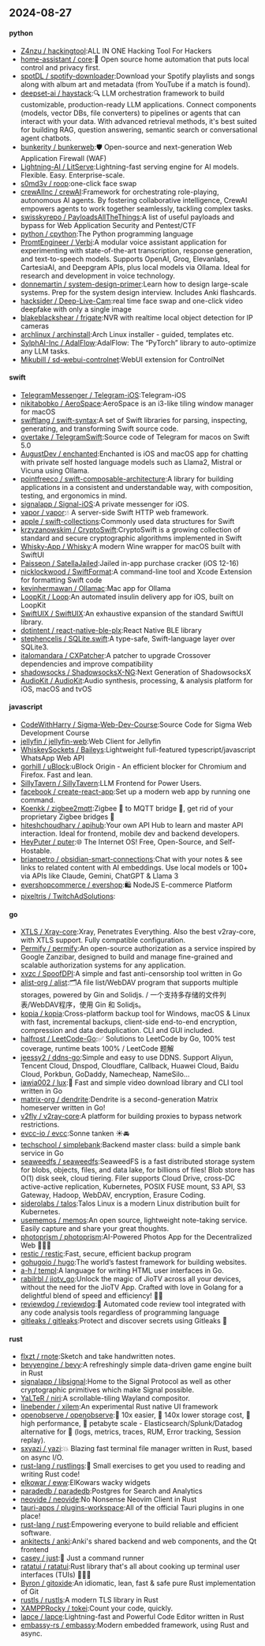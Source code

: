 ## 2024-08-27

#### python
* [Z4nzu / hackingtool](https://github.com/Z4nzu/hackingtool):ALL IN ONE Hacking Tool For Hackers
* [home-assistant / core](https://github.com/home-assistant/core):🏡 Open source home automation that puts local control and privacy first.
* [spotDL / spotify-downloader](https://github.com/spotDL/spotify-downloader):Download your Spotify playlists and songs along with album art and metadata (from YouTube if a match is found).
* [deepset-ai / haystack](https://github.com/deepset-ai/haystack):🔍 LLM orchestration framework to build customizable, production-ready LLM applications. Connect components (models, vector DBs, file converters) to pipelines or agents that can interact with your data. With advanced retrieval methods, it's best suited for building RAG, question answering, semantic search or conversational agent chatbots.
* [bunkerity / bunkerweb](https://github.com/bunkerity/bunkerweb):🛡️ Open-source and next-generation Web Application Firewall (WAF)
* [Lightning-AI / LitServe](https://github.com/Lightning-AI/LitServe):Lightning-fast serving engine for AI models. Flexible. Easy. Enterprise-scale.
* [s0md3v / roop](https://github.com/s0md3v/roop):one-click face swap
* [crewAIInc / crewAI](https://github.com/crewAIInc/crewAI):Framework for orchestrating role-playing, autonomous AI agents. By fostering collaborative intelligence, CrewAI empowers agents to work together seamlessly, tackling complex tasks.
* [swisskyrepo / PayloadsAllTheThings](https://github.com/swisskyrepo/PayloadsAllTheThings):A list of useful payloads and bypass for Web Application Security and Pentest/CTF
* [python / cpython](https://github.com/python/cpython):The Python programming language
* [PromtEngineer / Verbi](https://github.com/PromtEngineer/Verbi):A modular voice assistant application for experimenting with state-of-the-art transcription, response generation, and text-to-speech models. Supports OpenAI, Groq, Elevanlabs, CartesiaAI, and Deepgram APIs, plus local models via Ollama. Ideal for research and development in voice technology.
* [donnemartin / system-design-primer](https://github.com/donnemartin/system-design-primer):Learn how to design large-scale systems. Prep for the system design interview. Includes Anki flashcards.
* [hacksider / Deep-Live-Cam](https://github.com/hacksider/Deep-Live-Cam):real time face swap and one-click video deepfake with only a single image
* [blakeblackshear / frigate](https://github.com/blakeblackshear/frigate):NVR with realtime local object detection for IP cameras
* [archlinux / archinstall](https://github.com/archlinux/archinstall):Arch Linux installer - guided, templates etc.
* [SylphAI-Inc / AdalFlow](https://github.com/SylphAI-Inc/AdalFlow):AdalFlow: The “PyTorch” library to auto-optimize any LLM tasks.
* [Mikubill / sd-webui-controlnet](https://github.com/Mikubill/sd-webui-controlnet):WebUI extension for ControlNet

#### swift
* [TelegramMessenger / Telegram-iOS](https://github.com/TelegramMessenger/Telegram-iOS):Telegram-iOS
* [nikitabobko / AeroSpace](https://github.com/nikitabobko/AeroSpace):AeroSpace is an i3-like tiling window manager for macOS
* [swiftlang / swift-syntax](https://github.com/swiftlang/swift-syntax):A set of Swift libraries for parsing, inspecting, generating, and transforming Swift source code.
* [overtake / TelegramSwift](https://github.com/overtake/TelegramSwift):Source code of Telegram for macos on Swift 5.0
* [AugustDev / enchanted](https://github.com/AugustDev/enchanted):Enchanted is iOS and macOS app for chatting with private self hosted language models such as Llama2, Mistral or Vicuna using Ollama.
* [pointfreeco / swift-composable-architecture](https://github.com/pointfreeco/swift-composable-architecture):A library for building applications in a consistent and understandable way, with composition, testing, and ergonomics in mind.
* [signalapp / Signal-iOS](https://github.com/signalapp/Signal-iOS):A private messenger for iOS.
* [vapor / vapor](https://github.com/vapor/vapor):💧 A server-side Swift HTTP web framework.
* [apple / swift-collections](https://github.com/apple/swift-collections):Commonly used data structures for Swift
* [krzyzanowskim / CryptoSwift](https://github.com/krzyzanowskim/CryptoSwift):CryptoSwift is a growing collection of standard and secure cryptographic algorithms implemented in Swift
* [Whisky-App / Whisky](https://github.com/Whisky-App/Whisky):A modern Wine wrapper for macOS built with SwiftUI
* [Paisseon / SatellaJailed](https://github.com/Paisseon/SatellaJailed):Jailed in-app purchase cracker (iOS 12-16)
* [nicklockwood / SwiftFormat](https://github.com/nicklockwood/SwiftFormat):A command-line tool and Xcode Extension for formatting Swift code
* [kevinhermawan / Ollamac](https://github.com/kevinhermawan/Ollamac):Mac app for Ollama
* [LoopKit / Loop](https://github.com/LoopKit/Loop):An automated insulin delivery app for iOS, built on LoopKit
* [SwiftUIX / SwiftUIX](https://github.com/SwiftUIX/SwiftUIX):An exhaustive expansion of the standard SwiftUI library.
* [dotintent / react-native-ble-plx](https://github.com/dotintent/react-native-ble-plx):React Native BLE library
* [stephencelis / SQLite.swift](https://github.com/stephencelis/SQLite.swift):A type-safe, Swift-language layer over SQLite3.
* [italomandara / CXPatcher](https://github.com/italomandara/CXPatcher):A patcher to upgrade Crossover dependencies and improve compatibility
* [shadowsocks / ShadowsocksX-NG](https://github.com/shadowsocks/ShadowsocksX-NG):Next Generation of ShadowsocksX
* [AudioKit / AudioKit](https://github.com/AudioKit/AudioKit):Audio synthesis, processing, & analysis platform for iOS, macOS and tvOS

#### javascript
* [CodeWithHarry / Sigma-Web-Dev-Course](https://github.com/CodeWithHarry/Sigma-Web-Dev-Course):Source Code for Sigma Web Development Course
* [jellyfin / jellyfin-web](https://github.com/jellyfin/jellyfin-web):Web Client for Jellyfin
* [WhiskeySockets / Baileys](https://github.com/WhiskeySockets/Baileys):Lightweight full-featured typescript/javascript WhatsApp Web API
* [gorhill / uBlock](https://github.com/gorhill/uBlock):uBlock Origin - An efficient blocker for Chromium and Firefox. Fast and lean.
* [SillyTavern / SillyTavern](https://github.com/SillyTavern/SillyTavern):LLM Frontend for Power Users.
* [facebook / create-react-app](https://github.com/facebook/create-react-app):Set up a modern web app by running one command.
* [Koenkk / zigbee2mqtt](https://github.com/Koenkk/zigbee2mqtt):Zigbee 🐝 to MQTT bridge 🌉, get rid of your proprietary Zigbee bridges 🔨
* [hiteshchoudhary / apihub](https://github.com/hiteshchoudhary/apihub):Your own API Hub to learn and master API interaction. Ideal for frontend, mobile dev and backend developers.
* [HeyPuter / puter](https://github.com/HeyPuter/puter):🌐 The Internet OS! Free, Open-Source, and Self-Hostable.
* [brianpetro / obsidian-smart-connections](https://github.com/brianpetro/obsidian-smart-connections):Chat with your notes & see links to related content with AI embeddings. Use local models or 100+ via APIs like Claude, Gemini, ChatGPT & Llama 3
* [evershopcommerce / evershop](https://github.com/evershopcommerce/evershop):🛍️ NodeJS E-commerce Platform
* [pixeltris / TwitchAdSolutions](https://github.com/pixeltris/TwitchAdSolutions):

#### go
* [XTLS / Xray-core](https://github.com/XTLS/Xray-core):Xray, Penetrates Everything. Also the best v2ray-core, with XTLS support. Fully compatible configuration.
* [Permify / permify](https://github.com/Permify/permify):An open-source authorization as a service inspired by Google Zanzibar, designed to build and manage fine-grained and scalable authorization systems for any application.
* [xvzc / SpoofDPI](https://github.com/xvzc/SpoofDPI):A simple and fast anti-censorship tool written in Go
* [alist-org / alist](https://github.com/alist-org/alist):🗂️A file list/WebDAV program that supports multiple storages, powered by Gin and Solidjs. / 一个支持多存储的文件列表/WebDAV程序，使用 Gin 和 Solidjs。
* [kopia / kopia](https://github.com/kopia/kopia):Cross-platform backup tool for Windows, macOS & Linux with fast, incremental backups, client-side end-to-end encryption, compression and data deduplication. CLI and GUI included.
* [halfrost / LeetCode-Go](https://github.com/halfrost/LeetCode-Go):✅ Solutions to LeetCode by Go, 100% test coverage, runtime beats 100% / LeetCode 题解
* [jeessy2 / ddns-go](https://github.com/jeessy2/ddns-go):Simple and easy to use DDNS. Support Aliyun, Tencent Cloud, Dnspod, Cloudflare, Callback, Huawei Cloud, Baidu Cloud, Porkbun, GoDaddy, Namecheap, NameSilo...
* [iawia002 / lux](https://github.com/iawia002/lux):👾 Fast and simple video download library and CLI tool written in Go
* [matrix-org / dendrite](https://github.com/matrix-org/dendrite):Dendrite is a second-generation Matrix homeserver written in Go!
* [v2fly / v2ray-core](https://github.com/v2fly/v2ray-core):A platform for building proxies to bypass network restrictions.
* [evcc-io / evcc](https://github.com/evcc-io/evcc):Sonne tanken ☀️🚘
* [techschool / simplebank](https://github.com/techschool/simplebank):Backend master class: build a simple bank service in Go
* [seaweedfs / seaweedfs](https://github.com/seaweedfs/seaweedfs):SeaweedFS is a fast distributed storage system for blobs, objects, files, and data lake, for billions of files! Blob store has O(1) disk seek, cloud tiering. Filer supports Cloud Drive, cross-DC active-active replication, Kubernetes, POSIX FUSE mount, S3 API, S3 Gateway, Hadoop, WebDAV, encryption, Erasure Coding.
* [siderolabs / talos](https://github.com/siderolabs/talos):Talos Linux is a modern Linux distribution built for Kubernetes.
* [usememos / memos](https://github.com/usememos/memos):An open source, lightweight note-taking service. Easily capture and share your great thoughts.
* [photoprism / photoprism](https://github.com/photoprism/photoprism):AI-Powered Photos App for the Decentralized Web 🌈💎✨
* [restic / restic](https://github.com/restic/restic):Fast, secure, efficient backup program
* [gohugoio / hugo](https://github.com/gohugoio/hugo):The world’s fastest framework for building websites.
* [a-h / templ](https://github.com/a-h/templ):A language for writing HTML user interfaces in Go.
* [rabilrbl / jiotv_go](https://github.com/rabilrbl/jiotv_go):Unlock the magic of JioTV across all your devices, without the need for the JioTV App. Crafted with love in Golang for a delightful blend of speed and efficiency! 🌟✨
* [reviewdog / reviewdog](https://github.com/reviewdog/reviewdog):🐶 Automated code review tool integrated with any code analysis tools regardless of programming language
* [gitleaks / gitleaks](https://github.com/gitleaks/gitleaks):Protect and discover secrets using Gitleaks 🔑

#### rust
* [flxzt / rnote](https://github.com/flxzt/rnote):Sketch and take handwritten notes.
* [bevyengine / bevy](https://github.com/bevyengine/bevy):A refreshingly simple data-driven game engine built in Rust
* [signalapp / libsignal](https://github.com/signalapp/libsignal):Home to the Signal Protocol as well as other cryptographic primitives which make Signal possible.
* [YaLTeR / niri](https://github.com/YaLTeR/niri):A scrollable-tiling Wayland compositor.
* [linebender / xilem](https://github.com/linebender/xilem):An experimental Rust native UI framework
* [openobserve / openobserve](https://github.com/openobserve/openobserve):🚀 10x easier, 🚀 140x lower storage cost, 🚀 high performance, 🚀 petabyte scale - Elasticsearch/Splunk/Datadog alternative for 🚀 (logs, metrics, traces, RUM, Error tracking, Session replay).
* [sxyazi / yazi](https://github.com/sxyazi/yazi):💥 Blazing fast terminal file manager written in Rust, based on async I/O.
* [rust-lang / rustlings](https://github.com/rust-lang/rustlings):🦀 Small exercises to get you used to reading and writing Rust code!
* [elkowar / eww](https://github.com/elkowar/eww):ElKowars wacky widgets
* [paradedb / paradedb](https://github.com/paradedb/paradedb):Postgres for Search and Analytics
* [neovide / neovide](https://github.com/neovide/neovide):No Nonsense Neovim Client in Rust
* [tauri-apps / plugins-workspace](https://github.com/tauri-apps/plugins-workspace):All of the official Tauri plugins in one place!
* [rust-lang / rust](https://github.com/rust-lang/rust):Empowering everyone to build reliable and efficient software.
* [ankitects / anki](https://github.com/ankitects/anki):Anki's shared backend and web components, and the Qt frontend
* [casey / just](https://github.com/casey/just):🤖 Just a command runner
* [ratatui / ratatui](https://github.com/ratatui/ratatui):Rust library that's all about cooking up terminal user interfaces (TUIs) 👨‍🍳🐀
* [Byron / gitoxide](https://github.com/Byron/gitoxide):An idiomatic, lean, fast & safe pure Rust implementation of Git
* [rustls / rustls](https://github.com/rustls/rustls):A modern TLS library in Rust
* [XAMPPRocky / tokei](https://github.com/XAMPPRocky/tokei):Count your code, quickly.
* [lapce / lapce](https://github.com/lapce/lapce):Lightning-fast and Powerful Code Editor written in Rust
* [embassy-rs / embassy](https://github.com/embassy-rs/embassy):Modern embedded framework, using Rust and async.
